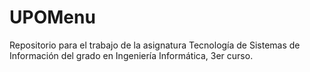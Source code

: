 # UPOMenu
Repositorio para el trabajo de la asignatura Tecnología de Sistemas de Información del grado en Ingeniería Informática, 3er curso.
